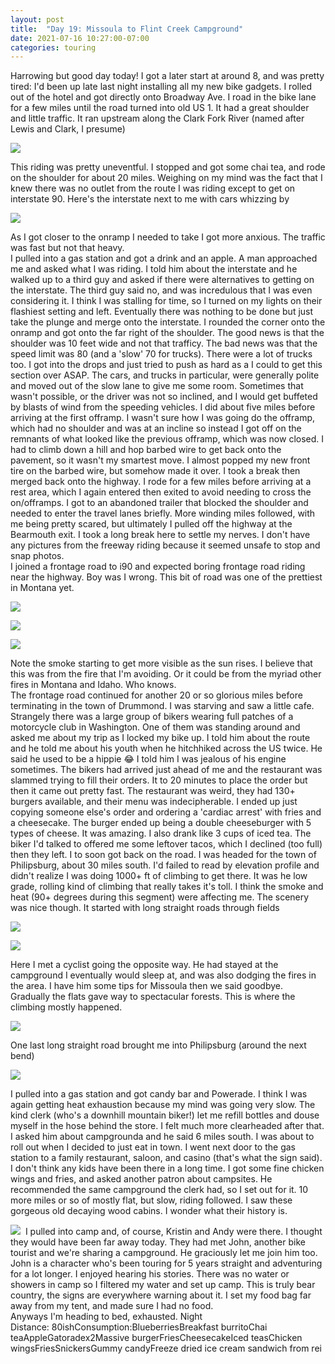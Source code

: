```yaml
---
layout: post
title:  "Day 19: Missoula to Flint Creek Campground"
date: 2021-07-16 10:27:00-07:00
categories: touring
---
```

Harrowing but good day today! I got a later start at around 8, and was pretty tired: I'd been up late last night installing all my new bike gadgets. I rolled out of the hotel and got directly onto Broadway Ave. I road in the bike lane for a few miles until the road turned into old US 1. It had a great shoulder and little traffic. It ran upstream along the Clark Fork River (named after Lewis and Clark, I presume)  

[![](https://lh3.googleusercontent.com/-3DMqpCOBDtc/YPHBlmICaDI/AAAAAAAAUo8/bhl5Tw1Q868sQyat8WERFx0bD-zyj5hzACLcBGAsYHQ/s1600/1626456467617406-0.png)](https://lh3.googleusercontent.com/-3DMqpCOBDtc/YPHBlmICaDI/AAAAAAAAUo8/bhl5Tw1Q868sQyat8WERFx0bD-zyj5hzACLcBGAsYHQ/s1600/1626456467617406-0.png)
  
This riding was pretty uneventful. I stopped and got some chai tea, and rode on the shoulder for about 20 miles. Weighing on my mind was the fact that I knew there was no outlet from the route I was riding except to get on interstate 90. Here's the interstate next to me with cars whizzing by  

[![](https://lh3.googleusercontent.com/-TND_p2DfuAc/YPHBkQHI3lI/AAAAAAAAUo4/g5AXPyD2sagPpkUe9bK6a5spedjlh_iggCLcBGAsYHQ/s1600/1626456464645551-1.png)](https://lh3.googleusercontent.com/-TND_p2DfuAc/YPHBkQHI3lI/AAAAAAAAUo4/g5AXPyD2sagPpkUe9bK6a5spedjlh_iggCLcBGAsYHQ/s1600/1626456464645551-1.png)
  
As I got closer to the onramp I needed to take I got more anxious. The traffic was fast but not that heavy.   
I pulled into a gas station and got a drink and an apple. A man approached me and asked what I was riding. I told him about the interstate and he walked up to a third guy and asked if there were alternatives to getting on the interstate. The third guy said no, and was incredulous that I was even considering it. I think I was stalling for time, so I turned on my lights on their flashiest setting and left. Eventually there was nothing to be done but just take the plunge and merge onto the interstate. I rounded the corner onto the onramp and got onto the far right of the shoulder. The good news is that the shoulder was 10 feet wide and not that trafficy. The bad news was that the speed limit was 80 (and a 'slow' 70 for trucks). There were a lot of trucks too. I got into the drops and just tried to push as hard as a I could to get this section over ASAP. The cars, and trucks in particular, were generally polite and moved out of the slow lane to give me some room. Sometimes that wasn't possible, or the driver was not so inclined, and I would get buffeted by blasts of wind from the speeding vehicles. I did about five miles before arriving at the first offramp. I wasn't sure how I was going do the offramp, which had no shoulder and was at an incline so instead I got off on the remnants of what looked like the previous offramp, which was now closed. I had to climb down a hill and hop barbed wire to get back onto the pavement, so it wasn't my smartest move. I almost popped my new front tire on the barbed wire, but somehow made it over. I took a break then merged back onto the highway. I rode for a few miles before arriving at a rest area, which I again entered then exited to avoid needing to cross the on/offramps. I got to an abandoned trailer that blocked the shoulder and needed to enter the travel lanes briefly. More winding miles followed, with me being pretty scared, but ultimately I pulled off the highway at the Bearmouth exit. I took a long break here to settle my nerves. I don't have any pictures from the freeway riding because it seemed unsafe to stop and snap photos.  
I joined a frontage road to i90 and expected boring frontage road riding near the highway. Boy was I wrong. This bit of road was one of the prettiest in Montana yet.   

[![](https://lh3.googleusercontent.com/-cY8qCaAFBl4/YPHBjrTl6FI/AAAAAAAAUo0/z6qE-cjc7Qky4jn-z4A68RLov0ZzaYxLwCLcBGAsYHQ/s1600/1626456461167138-2.png)](https://lh3.googleusercontent.com/-cY8qCaAFBl4/YPHBjrTl6FI/AAAAAAAAUo0/z6qE-cjc7Qky4jn-z4A68RLov0ZzaYxLwCLcBGAsYHQ/s1600/1626456461167138-2.png)

[![](https://lh3.googleusercontent.com/-520QsVfVegw/YPG8J40r5jI/AAAAAAAAUog/k4Bzh88iXaw9t_iP1qOQZOeRIZ24N54VgCLcBGAsYHQ/s1600/1626455076890593-3.png)](https://lh3.googleusercontent.com/-520QsVfVegw/YPG8J40r5jI/AAAAAAAAUog/k4Bzh88iXaw9t_iP1qOQZOeRIZ24N54VgCLcBGAsYHQ/s1600/1626455076890593-3.png)

[![](https://lh3.googleusercontent.com/-F_CayUfMMYs/YPG8Iunu-qI/AAAAAAAAUoc/5VzwEIKhk7Y3AJQCpZMaObzhcbeTykziwCLcBGAsYHQ/s1600/1626455028827200-4.png)](https://lh3.googleusercontent.com/-F_CayUfMMYs/YPG8Iunu-qI/AAAAAAAAUoc/5VzwEIKhk7Y3AJQCpZMaObzhcbeTykziwCLcBGAsYHQ/s1600/1626455028827200-4.png)
  
Note the smoke starting to get more visible as the sun rises. I believe that this was from the fire that I'm avoiding. Or it could be from the myriad other fires in Montana and Idaho. Who knows.   
The frontage road continued for another 20 or so glorious miles before terminating in the town of Drummond. I was starving and saw a little cafe. Strangely there was a large group of bikers wearing full patches of a motorcycle club in Washington. One of them was standing around and asked me about my trip as I locked my bike up. I told him about the route and he told me about his youth when he hitchhiked across the US twice. He said he used to be a hippie 😂 I told him I was jealous of his engine sometimes. The bikers had arrived just ahead of me and the restaurant was slammed trying to fill their orders. It to 20 minutes to place the order but then it came out pretty fast. The restaurant was weird, they had 130+ burgers available, and their menu was indecipherable. I ended up just copying someone else's order and ordering a 'cardiac arrest' with fries and a cheesecake. The burger ended up being a double cheeseburger with 5 types of cheese. It was amazing. I also drank like 3 cups of iced tea. The biker I'd talked to offered me some leftover tacos, which I declined (too full) then they left. I to soon got back on the road. I was headed for the town of Philipsburg, about 30 miles south. I'd failed to read by elevation profile and didn't realize I was doing 1000+ ft of climbing to get there. It was he low grade, rolling kind of climbing that really takes it's toll. I think the smoke and heat (90+ degrees during this segment) were affecting me. The scenery was nice though. It started with long straight roads through fields  

[![](https://lh3.googleusercontent.com/-92MGp8x69FU/YPG78R1HlVI/AAAAAAAAUoY/P6cPJ1Y3eWIM-LBregpV1d5OusAwS0JowCLcBGAsYHQ/s1600/1626455024609750-5.png)](https://lh3.googleusercontent.com/-92MGp8x69FU/YPG78R1HlVI/AAAAAAAAUoY/P6cPJ1Y3eWIM-LBregpV1d5OusAwS0JowCLcBGAsYHQ/s1600/1626455024609750-5.png)

[![](https://lh3.googleusercontent.com/-5iH47HGIGHM/YPG77vMeQ7I/AAAAAAAAUoU/pTu4mtmvCgcqtdIztUm9_Yf_U_9mkbCpACLcBGAsYHQ/s1600/1626455020118490-6.png)](https://lh3.googleusercontent.com/-5iH47HGIGHM/YPG77vMeQ7I/AAAAAAAAUoU/pTu4mtmvCgcqtdIztUm9_Yf_U_9mkbCpACLcBGAsYHQ/s1600/1626455020118490-6.png)
  
Here I met a cyclist going the opposite way. He had stayed at the campground I eventually would sleep at, and was also dodging the fires in the area. I have him some tips for Missoula then we said goodbye.   
Gradually the flats gave way to spectacular forests. This is where the climbing mostly happened.   

[![](https://lh3.googleusercontent.com/-LfZOSCbvW-U/YPG76fEhOeI/AAAAAAAAUoQ/RDw0aeYSaNU-kCWy9QuOlP-HxX9WTewbQCLcBGAsYHQ/s1600/1626455016020936-7.png)](https://lh3.googleusercontent.com/-LfZOSCbvW-U/YPG76fEhOeI/AAAAAAAAUoQ/RDw0aeYSaNU-kCWy9QuOlP-HxX9WTewbQCLcBGAsYHQ/s1600/1626455016020936-7.png)
  
One last long straight road brought me into Philipsburg (around the next bend)  

[![](https://lh3.googleusercontent.com/-LdoDfSoxQDo/YPG75OsWWKI/AAAAAAAAUoM/vGZ50H9dLK0QBkpgjLmfGAeCJIGCT3GpgCLcBGAsYHQ/s1600/1626454613670955-8.png)](https://lh3.googleusercontent.com/-LdoDfSoxQDo/YPG75OsWWKI/AAAAAAAAUoM/vGZ50H9dLK0QBkpgjLmfGAeCJIGCT3GpgCLcBGAsYHQ/s1600/1626454613670955-8.png)
  
I pulled into a gas station and got candy bar and Powerade. I think I was again getting heat exhaustion because my mind was going very slow. The kind clerk (who's a downhill mountain biker!) let me refill bottles and douse myself in the hose behind the store. I felt much more clearheaded after that. I asked him about campgrounda and he said 6 miles south. I was about to roll out when I decided to just eat in town. I went next door to the gas station to a family restaurant, saloon, and casino (that's what the sign said). I don't think any kids have been there in a long time. I got some fine chicken wings and fries, and asked another patron about campsites. He recommended the same campground the clerk had, so I set out for it. 10 more miles or so of mostly flat, but slow, riding followed. I saw these gorgeous old decaying wood cabins. I wonder what their history is.   

[![](https://lh3.googleusercontent.com/-902a5gXy7DM/YPG6Uv8Nm3I/AAAAAAAAUoE/q22ncgpf47gGS8BpNBHUlvlGDIv63vrHgCLcBGAsYHQ/s1600/1626454604391210-9.png)](https://lh3.googleusercontent.com/-902a5gXy7DM/YPG6Uv8Nm3I/AAAAAAAAUoE/q22ncgpf47gGS8BpNBHUlvlGDIv63vrHgCLcBGAsYHQ/s1600/1626454604391210-9.png)
 I pulled into camp and, of course, Kristin and Andy were there. I thought they would have been far away today. They had met John, another bike tourist and we're sharing a campground. He graciously let me join him too. John is a character who's been touring for 5 years straight and adventuring for a lot longer. I enjoyed hearing his stories. There was no water or showers in camp so I filtered my water and set up camp. This is truly bear country, the signs are everywhere warning about it. I set my food bag far away from my tent, and made sure I had no food.  
Anyways I'm heading to bed, exhausted. Night  
Distance: 80ishConsumption:BlueberriesBreakfast burritoChai teaAppleGatoradex2Massive burgerFriesCheesecakeIced teasChicken wingsFriesSnickersGummy candyFreeze dried ice cream sandwich from rei
